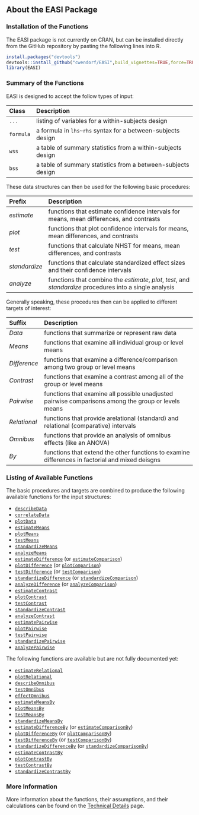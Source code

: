 ## About the EASI Package

### Installation of the Functions

The EASI package is not currently on CRAN, but can be installed directly from the GitHub repository by pasting the following lines into R.

``` r
install.packages("devtools")
devtools::install_github("cwendorf/EASI",build_vignettes=TRUE,force=TRUE)
library(EASI)
```

### Summary of the Functions

EASI is designed to accept the follow types of input:

Class | Description
:-- | :--
`...` | listing of variables for a within-subjects design
`formula` | a formula in `lhs~rhs` syntax for a between-subjects design 
`wss` | a table of summary statistics from a within-subjects design
`bss` | a table of summary statistics from a between-subjects design

These data structures can then be used for the following basic procedures:

Prefix | Description
:-- | :--
_estimate_ | functions that estimate confidence intervals for means, mean differences, and contrasts
_plot_| functions that plot confidence intervals for means, mean differences, and contrasts
_test_ | functions that calculate NHST for means, mean differences, and contrasts
_standardize_| functions that calculate standardized effect sizes and their confidence intervals
_analyze_ | functions that combine the _estimate_, _plot_, _test_, and _standardize_ procedures into a single analysis

Generally speaking, these procedures then can be applied to different targets of interest:

Suffix | Description
:-- | :--
_Data_ | functions that summarize or represent raw data
_Means_| functions that examine all individual group or level means
_Difference_ | functions that examine a difference/comparison among two group or level means
_Contrast_ | functions that examine a contrast among all of the group or level means
_Pairwise_ | functions that examine all possible unadjusted pairwise comparisons among the group or levels means
_Relational_ | functions that provide arelational (standard) and relational (comparative) intervals 
_Omnibus_ | functions that provide an analysis of omnibus effects (like an ANOVA)
_By_ | functions that extend the other functions to examine differences in factorial and mixed deisgns

### Listing of Available Functions

The basic procedures and targets are combined to produce the following available functions for the input structures:

- [`describeData`](./describeData.md)
- [`correlateData`](./correlateData.md)
- [`plotData`](./plotData.md)
- [`estimateMeans`](./estimateMeans.md)
- [`plotMeans`](./plotMeans.md)
- [`testMeans`](./testMeans.md)
- [`standardizeMeans`](./standardizeMeans.md)
- [`analyzeMeans`](./analyzeMeans.md)
- [`estimateDifference`](./estimateDifference.md) (or [`estimateComparison`](./estimateDifference.md))
- [`plotDifference`](./plotDifference.md) (or [`plotComparison`](./plotDifference.md))
- [`testDifference`](./testDifference.md) (or [`testComparison`](./testDifference.md))
- [`standardizeDifference`](./standardizeDifference.md) (or [`standardizeComparison`](./standardizeDifference.md))
- [`analyzeDifference`](./analyzeDifference.md) (or [`analyzeComparison`](./analyzeDifference.md))
- [`estimateContrast`](./estimateContrast.md)
- [`plotContrast`](./plotContrast)
- [`testContrast`](./testContrast.md)
- [`standardizeContrast`](./standardizeContrast.md) 
- [`analyzeContrast`](./analyzeContrast.md)
- [`estimatePairwise`](./estimatePairwise.md)
- [`plotPairwise`](./plotPairwise.md)
- [`testPairwise`](./testPairwise.md)
- [`standardizePairwise`](./standardizePairwise.md)
- [`analyzePairwise`](./analyzePairwise.md)

The following functions are available but are not fully documented yet:

- [`estimateRelational`](./estimateRelational.md)
- [`plotRelational`](./plotRelational.md)
- [`describeOmnibus`](./describeOmnibus.md)
- [`testOmnibus`](./testOmnibus.md)
- [`effectOmnibus`](./effectOmnibus.md)
- [`estimateMeansBy`](./estimateMeansBy.md)
- [`plotMeansBy`](./plotMeansBy.md)
- [`testMeansBy`](./testMeansBy.md)
- [`standardizeMeansBy`](./standardizeMeansBy.md)
- [`estimateDifferenceBy`](./estimateDifferenceBy.md) (or [`estimateComparisonBy`](./estimateDifferenceBy.md))
- [`plotDifferenceBy`](./plotDifferenceBy.md) (or [`plotComparisonBy`](./plotDifferenceBy.md))
- [`testDifferenceBy`](./testDifferenceBy.md) (or [`testComparisonBy`](./testDifferenceBy.md))
- [`standardizeDifferenceBy`](./standardizeDifferenceBy.md) (or [`standardizeComparisonBy`](./standardizeDifferenceBy.md))
- [`estimateContrastBy`](./estimateContrastBy.md)
- [`plotContrastBy`](./plotContrastBy.md)
- [`testContrastBy`](./testContrastBy.md)
- [`standardizeContrastBy`](./standardizedContrastBy.md)

### More Information

More information about the functions, their assumptions, and their calculations can be found on the [Technical Details](./TechnicalDetails.md) page.
